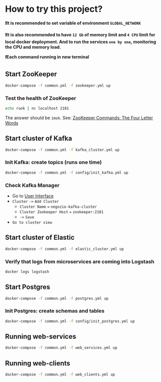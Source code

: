# How to try this project?

**❗It is recommended to set variable of environment `GLOBAL_NETWORK`**

**❗It is also recommended to have `12 Gb` of memory limit and `4 CPU` limit for local docker deployment. And to run the services `one by one`, monitoring the CPU and memory load.**

**❗Each command running in new terminal**


## Start ZooKeeper
```sh
docker-compose -f common.yml -f zookeeper.yml up
```
### Test the health of ZooKeeper
```sh
echo ruok | nc localhost 2181
```
The answer should be `imok`. See: [ZooKeeper Commands: The Four Letter Words](https://zookeeper.apache.org/doc/r3.1.2/zookeeperAdmin.html#sc_zkCommands)


## Start cluster of Kafka
```sh
docker-compose -f common.yml -f kafka_cluster.yml up
```
### Init Kafka: create topics (runs one time)
```sh
docker-compose -f common.yml -f config/init_kafka.yml up
```
### Check Kafka Manager
- Go to [User Interface](http://localhost:9000/)
- `Cluster` `->` `Add Cluster`
  - `Cluster Name` `=` `negozio-kafka-cluster`
  - `Cluster Zookeeper Host` `=` `zookeeper:2181`
  - `->` `Save`
- `Go to cluster view`


## Start cluster of Elastic
```sh
docker-compose -f common.yml -f elastic_cluster.yml up
```
### Verify that logs from microservices are coming into Logstash
```sh
docker logs logstash
```

## Start Postgres
```sh
docker-compose -f common.yml -f postgres.yml up
```
### Init Postgres: create schemas and tables
```sh
docker-compose -f common.yml -f config/init_postgres.yml up
```


## Running web-services
```sh
docker-compose -f common.yml -f web_services.yml up
```


## Running web-clients
```sh
docker-compose -f common.yml -f web_clients.yml up
```
